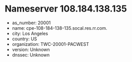 # Nameserver 108.184.138.135

* as_number: 20001
* name: cpe-108-184-138-135.socal.res.rr.com.
* city: Los Angeles
* country: US
* organization: TWC-20001-PACWEST
* version: Unknown
* dnssec: Unknown
